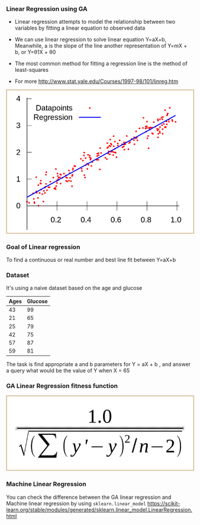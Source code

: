 ### Linear Regression using GA

- Linear regression attempts to model the relationship between two variables by fitting a linear equation to observed data
- We can use linear regression to solve linear equation Y=aX+b, Meanwhile, a is the slope of the line
another representation of Y=mX + b, or Y=&#952;1X + &#952;0

- The most common method for fitting a regression line is the method of least-squares
- For more http://www.stat.yale.edu/Courses/1997-98/101/linreg.htm

<div align="center">
    <img src="../../assets/problems/linear_regression/model.png" alt="neural networks" width="600" style="border: 2px solid tan"/>
</div>

### Goal of Linear regression

To find a continuous or real number and best line fit between Y=aX+b

### Dataset

It's using a naive dataset based on the age and glucose

|Ages | Glucose|
|-----|--------|
|43   | 99|
|21   | 65|
|25   | 79|
|42   | 75|
|57   | 87| 
|59   | 81|
    
The task is find appropriate a and b parameters for Y = aX + b
, and answer a query what would be the value of Y when X = 65

### GA Linear Regression fitness function

<div align="center">
    <img src="../../assets/problems/linear_regression/fitness_function.png" alt="neural networks" width="600" style="border: 2px solid tan"/>
</div>

### Machine Linear Regression

You can check the difference between the GA linear regression and Machine linear regression by using `sklearn.linear_model` https://scikit-learn.org/stable/modules/generated/sklearn.linear_model.LinearRegression.html